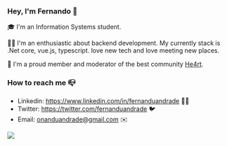### Hey, I'm Fernando 👋  

🎓 I'm an Information Systems student.

🙍‍♂️ I'm an enthusiastic about backend development. My currently stack is .Net core, vue.js, typescript. love new tech and love meeting new places.

💜 I'm a proud member and moderator of the best community [He4rt](https://github.com/he4rt).

### How to reach me 📪

- Linkedin: https://www.linkedin.com/in/fernanduandrade 👨‍💼
- Twitter: https://twitter.com/fernanduandrade 🐦
- Email: onanduandrade@gmail.com ✉️


![](https://komarev.com/ghpvc/?username=fernanduandrade)
